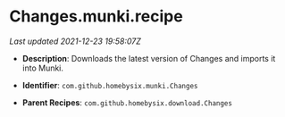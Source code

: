 # Changes.munki.recipe

_Last updated 2021-12-23 19:58:07Z_

- **Description**: Downloads the latest version of Changes and imports it into Munki.

- **Identifier**: `com.github.homebysix.munki.Changes`

- **Parent Recipes**: `com.github.homebysix.download.Changes`